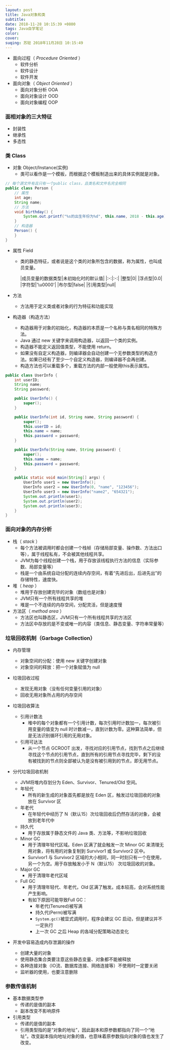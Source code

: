 ```yaml
---
layout: post
title: Java对象和类
subtitle:
date: 2018-11-28 10:15:39 +0800
tags: Java自学笔记
color:
cover:
suqing: 苏轻 2018年11月28日 10:15:49
---
```


- 面向过程（ *Procedure Oriented* ）
  - 软件分析
  - 软件设计
  - 软件开发
- 面向对象（ *Object Oriented* ）
  - 面向对象分析 OOA
  - 面向对象设计 OOD
  - 面向对象编程 OOP

### 面相对象的三大特征
  - 封装性
  - 继承性
  - 多态性

### 类 Class
- 对象 Object/Instance(实例)
  - 类可以看作是一个模板，而根据这个模板制造出来的具体实例就是对象。

```java
// 每个源文件有且只有一个public class，且类名和文件名完全相同
public class Person {
    // 属性
    int age;
    String name;
    // 方法
    void birthday() {
        System.out.printf("%s的出生年份为%d", this.name, 2018 - this.age);
    }
    // 构造器
    Person() {
    }
}
```

- 属性 Field
  - 类的静态特征，或者说是这个类的对象所包含的数据，称为属性，也叫成员变量。

    |成员变量的数据类型|未初始化时的默认值|
|:-:|:-:|
|整型|0|
|浮点型|0.0|
|字符型|'\u0000'|
|布尔型|false|
|引用类型|null|

- 方法
  - 方法用于定义类或者对象的行为特征和功能实现

- 构造器（构造方法）
  - 构造器用于对象的初始化，构造器的本质是一个名称与类名相同的特殊方法。
  - Java 通过 new 关键字来调用构造器，以返回一个类的实例。
  - 构造器不能定义返回值类型，不能使用 return。
  - 如果没有自定义构造器，则编译器会自动创建一个无参数类型的构造方法。如果已经有了至少一个自定义构造器，则编译器不会再创建。
  - 构造方法也可以重载多个，重载方法的内部一般使用this表示属性。

```java
public class UserInfo {
    int userID;
    String name;
    String password;

    public UserInfo() {
        super();
    }

    public UserInfo(int id, String name, String password) {
        super();
        this.userID = id;
        this.name = name;
        this.password = password;
    }

    public UserInfo(String name, String password) {
        super();
        this.name = name;
        this.password = password;
    }

    public static void main(String[] args) {
        UserInfo user1 = new UserInfo();
        UserInfo user2 = new UserInfo(0, "name", "123456");
        UserInfo user3 = new UserInfo("name2", "654321");
        System.out.println(user1);
        System.out.println(user2);
        System.out.println(user3);
    }
}
```

### 面向对象的内存分析

- 栈（ *stack* ）
  - 每个方法被调用时都会创建一个栈帧（存储局部变量、操作数、方法出口等），属于线程私有，不会被其他线程共享。
  - JVM为每个线程创建一个栈，用于存放该线程执行方法的信息（实际参数、局部变量等）
  - 栈是一个由系统自动分配的连续内存空间，有着“先进后出，后进先出”的存储特性，速度快。
- 堆（ *heap* ）
  - 堆用于存放创建完毕的对象（数组也是对象）
  - JVM只有一个所有线程共享的堆
  - 堆是一个不连续的内存空间，分配灵活，但是速度慢
- 方法区（ *method area* ）
  - 方法区也叫静态区，JVM只有一个所有线程共享的方法区
  - 方法区中存放的是不变或唯一的内容（类信息、静态变量、字符串常量等）

### 垃圾回收机制（Garbage Collection）

- 内存管理
  - 对象空间的分配：使用 new 关键字创建对象
  - 对象空间的释放：把一个对象赋值为 null
- 垃圾回收过程
  - 发现无用对象（没有任何变量引用的对象）
  - 回收无用对象所占用的内存空间
- 垃圾回收算法
  - 引用计数法
    - 堆中的每个对象都有一个引用计数，每次引用时计数加一，每次被引用变量的值变为 null 时计数减一，直到计数为零。这种算法简单，但是无法识别循环引用的无用对象。
  - 引用可达法
    - 从一个节点 GCROOT 出发，寻找对应的引用节点，找到节点之后继续寻找这个节点的引用节点，直到所有的引用节点寻找完毕，剩下的没有被找到的节点则全部被认为是没有被引用到的节点，即无用节点。

- 分代垃圾回收机制
  - JVM将堆内存划分为 Eden、Survivor、Tenured/Old 空间。
  - 年轻代
    - 所有的新生成的对象首先都是放在 Eden 区，触发过垃圾回收的对象放在 Survivor 区
  - 年老代
    - 在年轻代中经历了 N（默认15）次垃圾回收后仍然存活的对象，会被放到老年代中
  - 持久代
    - 用于存放属于静态文件的 Java 类、方法等，不影响垃圾回收
  - Minor GC
    - 用于清理年轻代区域。Eden 区满了就会触发一次 Minor GC 来清理无用对象，将有用的对象复制到 Survivor1 或 Survivor2 区中。
    - Survivor1 与 Survivor2 区域的大小相同，同一时刻只有一个在使用，另一个为空。用于存放触发小于 N（默认15） 次垃圾回收的对象。
  - Major GC
    - 用于清理年老代区域
  - Full GC
    - 用于清理年轻代、年老代，Old 区满了触发。成本较高，会对系统性能产生影响。
    - 有如下原因可能导致Full GC：
      - 年老代(Tenured)被写满
      - 持久代(Perm)被写满
      - `System.gc()`被显式调用时，程序会建议 GC 启动，但是建议并不一定执行
      - 上一次 GC 之后 Heap 的各域分配策略动态变化

- 开发中容易造成内存泄漏的操作
  - 创建大量的对象
  - 使用静态集合类要注意这些静态变量、对象都不能被释放
  - 各种连接对象（IO流、数据库连接、网络连接等）不使用时一定要关闭
  - 监听器的使用，也要注意删除

###  参数传值机制

- 基本数据类型参
  - 传递的是值的副本
  - 副本改变不影响原件
- 引用类型
  - 传递的是值的副本
  - 引用类型指的是“对象的地址”，因此副本和原参数都指向了同一个“地址”。改变副本指向地址对象的值，也意味着原参数指向对象的值也发生了改变。













